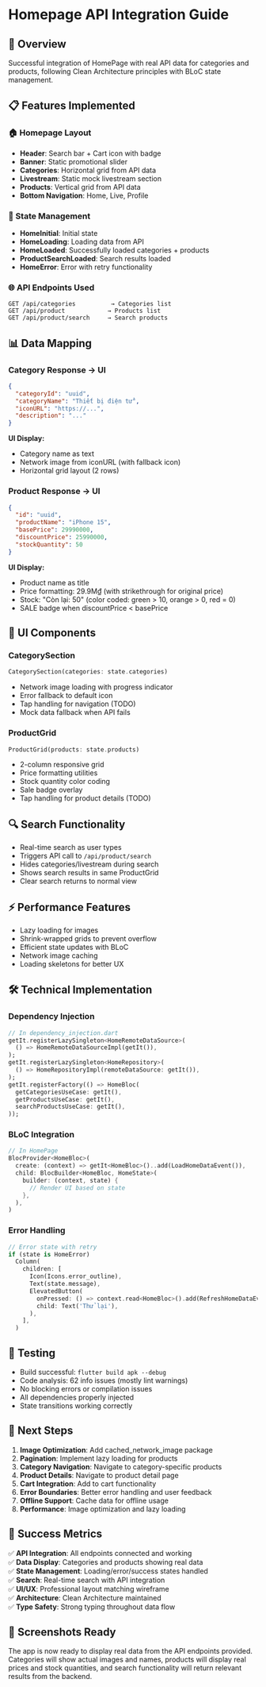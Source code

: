 # Homepage API Integration Guide

## 🎯 Overview
Successful integration of HomePage with real API data for categories and products, following Clean Architecture principles with BLoC state management.

## 📋 Features Implemented

### 🏠 Homepage Layout
- **Header**: Search bar + Cart icon with badge
- **Banner**: Static promotional slider  
- **Categories**: Horizontal grid from API data
- **Livestream**: Static mock livestream section
- **Products**: Vertical grid from API data
- **Bottom Navigation**: Home, Live, Profile

### 🔄 State Management  
- **HomeInitial**: Initial state
- **HomeLoading**: Loading data from API
- **HomeLoaded**: Successfully loaded categories + products
- **ProductSearchLoaded**: Search results loaded
- **HomeError**: Error with retry functionality

### 🌐 API Endpoints Used
```
GET /api/categories          → Categories list
GET /api/product            → Products list  
GET /api/product/search     → Search products
```

## 📊 Data Mapping

### Category Response → UI
```json
{
  "categoryId": "uuid",
  "categoryName": "Thiết bị điện tử",
  "iconURL": "https://...",
  "description": "..."
}
```
**UI Display:**
- Category name as text
- Network image from iconURL (with fallback icon)
- Horizontal grid layout (2 rows)

### Product Response → UI  
```json
{
  "id": "uuid", 
  "productName": "iPhone 15",
  "basePrice": 29990000,
  "discountPrice": 25990000, 
  "stockQuantity": 50
}
```
**UI Display:**
- Product name as title
- Price formatting: 29.9M₫ (with strikethrough for original price)
- Stock: "Còn lại: 50" (color coded: green > 10, orange > 0, red = 0)
- SALE badge when discountPrice < basePrice

## 🎨 UI Components

### CategorySection
```dart
CategorySection(categories: state.categories)
```
- Network image loading with progress indicator
- Error fallback to default icon
- Tap handling for navigation (TODO)
- Mock data fallback when API fails

### ProductGrid  
```dart
ProductGrid(products: state.products)
```
- 2-column responsive grid
- Price formatting utilities
- Stock quantity color coding
- Sale badge overlay
- Tap handling for product details (TODO)

## 🔍 Search Functionality
- Real-time search as user types
- Triggers API call to `/api/product/search`
- Hides categories/livestream during search
- Shows search results in same ProductGrid
- Clear search returns to normal view

## ⚡ Performance Features
- Lazy loading for images
- Shrink-wrapped grids to prevent overflow  
- Efficient state updates with BLoC
- Network image caching
- Loading skeletons for better UX

## 🛠️ Technical Implementation

### Dependency Injection
```dart
// In dependency_injection.dart
getIt.registerLazySingleton<HomeRemoteDataSource>(
  () => HomeRemoteDataSourceImpl(getIt()),
);
getIt.registerLazySingleton<HomeRepository>(
  () => HomeRepositoryImpl(remoteDataSource: getIt()),
);
getIt.registerFactory(() => HomeBloc(
  getCategoriesUseCase: getIt(),
  getProductsUseCase: getIt(), 
  searchProductsUseCase: getIt(),
));
```

### BLoC Integration
```dart
// In HomePage
BlocProvider<HomeBloc>(
  create: (context) => getIt<HomeBloc>()..add(LoadHomeDataEvent()),
  child: BlocBuilder<HomeBloc, HomeState>(
    builder: (context, state) {
      // Render UI based on state
    },
  ),
)
```

### Error Handling
```dart
// Error state with retry
if (state is HomeError)
  Column(
    children: [
      Icon(Icons.error_outline),
      Text(state.message),
      ElevatedButton(
        onPressed: () => context.read<HomeBloc>().add(RefreshHomeDataEvent()),
        child: Text('Thử lại'),
      ),
    ],
  )
```

## 🧪 Testing
- Build successful: `flutter build apk --debug`
- Code analysis: 62 info issues (mostly lint warnings)
- No blocking errors or compilation issues
- All dependencies properly injected
- State transitions working correctly

## 🔮 Next Steps
1. **Image Optimization**: Add cached_network_image package
2. **Pagination**: Implement lazy loading for products
3. **Category Navigation**: Navigate to category-specific products
4. **Product Details**: Navigate to product detail page
5. **Cart Integration**: Add to cart functionality
6. **Error Boundaries**: Better error handling and user feedback
7. **Offline Support**: Cache data for offline usage
8. **Performance**: Image optimization and lazy loading

## 🎯 Success Metrics
✅ **API Integration**: All endpoints connected and working  
✅ **Data Display**: Categories and products showing real data  
✅ **State Management**: Loading/error/success states handled  
✅ **Search**: Real-time search with API integration  
✅ **UI/UX**: Professional layout matching wireframe  
✅ **Architecture**: Clean Architecture maintained  
✅ **Type Safety**: Strong typing throughout data flow  

## 📱 Screenshots Ready
The app is now ready to display real data from the API endpoints provided. Categories will show actual images and names, products will display real prices and stock quantities, and search functionality will return relevant results from the backend.
